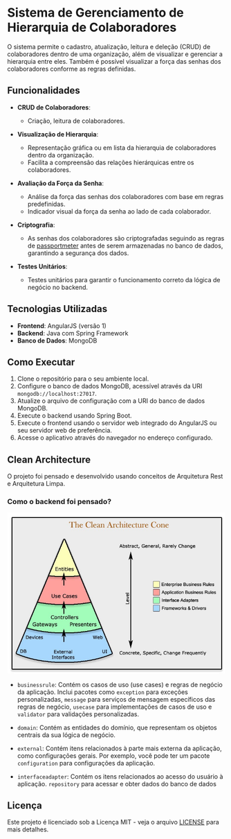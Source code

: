 # Sistema de Gerenciamento de Hierarquia de Colaboradores

O sistema permite o cadastro, atualização, leitura e deleção (CRUD) de colaboradores dentro de uma organização, além de visualizar e gerenciar a hierarquia entre eles. Também é possível visualizar a força das senhas dos colaboradores conforme as regras definidas.

## Funcionalidades

- **CRUD de Colaboradores**: 
  - Criação, leitura de colaboradores.
  
- **Visualização de Hierarquia**:
  - Representação gráfica ou em lista da hierarquia de colaboradores dentro da organização.
  - Facilita a compreensão das relações hierárquicas entre os colaboradores.
  
- **Avaliação da Força da Senha**:
  - Análise da força das senhas dos colaboradores com base em regras predefinidas.
  - Indicador visual da força da senha ao lado de cada colaborador.

- **Criptografia**:
  - As senhas dos colaboradores são criptografadas seguindo as regras de [passportmeter](https://passwordmeter.com/) antes de serem armazenadas no banco de dados, garantindo a segurança dos dados.
  
- **Testes Unitários**:
  - Testes unitários para garantir o funcionamento correto da lógica de negócio no backend.

## Tecnologias Utilizadas

- **Frontend**: AngularJS (versão 1)
- **Backend**: Java com Spring Framework
- **Banco de Dados**: MongoDB

## Como Executar

1. Clone o repositório para o seu ambiente local.
2. Configure o banco de dados MongoDB, acessível através da URI `mongodb://localhost:27017`.
3. Atualize o arquivo de configuração com a URI do banco de dados MongoDB.
4. Execute o backend usando Spring Boot.
5. Execute o frontend usando o servidor web integrado do AngularJS ou seu servidor web de preferência.
6. Acesse o aplicativo através do navegador no endereço configurado.

## Clean Architecture

O projeto foi pensado e desenvolvido usando conceitos de Arquitetura Rest e Arquitetura Limpa.

### Como o backend foi pensado?

![Alt text](docs/clean_architecture.png?raw=true "Clean Architecture Cone")

- `businessrule`: Contém os casos de uso (use cases) e regras de negócio da aplicação. Inclui pacotes como `exception` para exceções personalizadas, `message` para serviços de mensagem específicos das regras de negócio, `usecase` para implementações de casos de uso e `validator` para validações personalizadas.

- `domain`: Contém as entidades do domínio, que representam os objetos centrais da sua lógica de negócio.

- `external`: Contém itens relacionados à parte mais externa da aplicação, como configurações gerais. Por exemplo, você pode ter um pacote `configuration` para configurações da aplicação.

- `interfaceadapter`: Contém os itens relacionados ao acesso do usuário à aplicação. `repository` para acessar e obter dados do banco de dados

## Licença

Este projeto é licenciado sob a Licença MIT - veja o arquivo [LICENSE](LICENSE) para mais detalhes.
